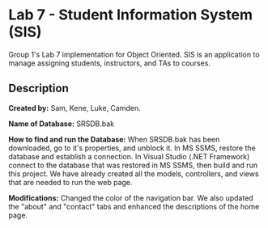 # Lab 7 - Student Information System (SIS)
Group 1's Lab 7 implementation for Object Oriented. SIS is an application to manage assigning students, instructors, and TAs to courses.

## Description
**Created by:** Sam, Kene, Luke, Camden.

**Name of Database:** SRSDB.bak

**How to find and run the Database:** When SRSDB.bak has been downloaded, go to it's properties, and unblock it. In MS SSMS, restore the database and establish a connection. In Visual Studio (.NET Framework) connect to the database that was restored in MS SSMS, then build and run this project. We have already created all the models, controllers, and views that are needed to run the web page.

**Modifications:** Changed the color of the navigation bar. We also updated the "about" and "contact" tabs and enhanced the descriptions of the home page.
